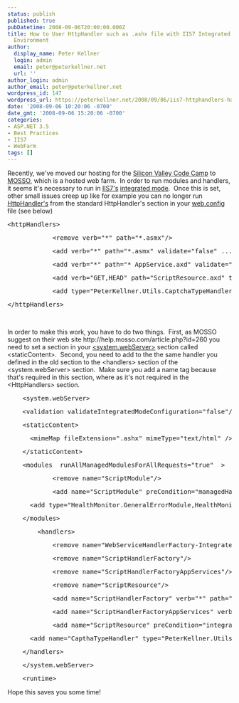 ```yaml
---
status: publish
published: true
pubDatetime: 2008-09-06T20:00:00.000Z
title: How to User HttpHandler such as .ashx file with IIS7 Integrated Mode, Webfarm
  Environment
author:
  display_name: Peter Kellner
  login: admin
  email: peter@peterkellner.net
  url: ''
author_login: admin
author_email: peter@peterkellner.net
wordpress_id: 147
wordpress_url: https://peterkellner.net/2008/09/06/iis7-httphandlers-handlers-integrated-mode-webfarm/
date: '2008-09-06 10:20:06 -0700'
date_gmt: '2008-09-06 15:20:06 -0700'
categories:
- ASP.NET 3.5
- Best Practices
- IIS7
- WebFarm
tags: []
---
```

<p>Recently, we've moved our hosting for the <a href="http://www.siliconvalley-codecamp.com/">Silicon Valley Code Camp</a> to <a href="http://mosso.com">MOSSO</a>, which is a hosted web farm.&#160; In order to run modules and handlers, it seems it's necessary to run in <a href="http://www.iis.net/">IIS7's</a> <a href="http://weblogs.asp.net/mschwarz/archive/2008/04/14/ajax-net-and-iis-7-integrated-mode.aspx">integrated mode</a>.&#160; Once this is set, other small issues creep up like for example you can no longer run <a href="http://msdn.microsoft.com/en-us/library/ms998532.aspx">HttpHandler's</a> from the standard HttpHandler's section in your <a href="http://msdn.microsoft.com/en-us/library/aa719558.aspx">web.config</a> file (see below)</p>
<div class="csharpcode">
<pre class="alt">&lt;httpHandlers&gt;</pre>
<pre>            &lt;remove verb=<span class="str">&quot;*&quot;</span> path=<span class="str">&quot;*.asmx&quot;</span>/&gt;</pre>
<pre class="alt">            &lt;add verb=<span class="str">&quot;*&quot;</span> path=<span class="str">&quot;*.asmx&quot;</span> validate=<span class="str">&quot;false&quot; ...</span></pre>
<pre>            &lt;add verb=<span class="str">&quot;*&quot;</span> path=<span class="str">&quot;*_AppService.axd&quot;</span> validate=<span class="str">&quot;false&quot;</span> ...</pre>
<pre class="alt">            &lt;add verb=<span class="str">&quot;GET,HEAD&quot;</span> path=<span class="str">&quot;ScriptResource.axd&quot;</span> type=<span class="str">&quot;System.Web.Handlers.ScriptResourceHandler,..</span></pre>
<pre>            &lt;add type=<span class="str">&quot;PeterKellner.Utils.CaptchaTypeHandler&quot;</span> verb=<span class="str">&quot;GET&quot;</span> path=<span class="str">&quot;CaptchaType.ashx&quot;</span>/&gt;</pre>
<pre class="alt">&lt;/httpHandlers&gt;</pre>
</div>
<p>&#160;</p>
<p><!--more--></p>
<p>In order to make this work, you have to do two things.&#160; First, as MOSSO suggest on their web site http://help.mosso.com/article.php?id=260 you need to set a section in your <a href="http://msdn.microsoft.com/en-us/magazine/cc163453.aspx">&lt;system.webServer&gt;</a> section called &lt;staticContent&gt;.&#160; Second, you need to add to the the same handler you defined in the old section to the &lt;handlers&gt; section of the &lt;system.webServer&gt; section.&#160; Make sure you add a name tag because that's required in this section, where as it's not required in the &lt;HttpHandlers&gt; section.</p>
<div class="csharpcode">
<pre class="alt">    <span class="kwrd">&lt;</span><span class="html">system.webServer</span><span class="kwrd">&gt;</span></pre>
<pre>    <span class="kwrd">&lt;</span><span class="html">validation</span> <span class="attr">validateIntegratedModeConfiguration</span><span class="kwrd">=&quot;false&quot;</span><span class="kwrd">/&gt;</span></pre>
<pre class="alt">    <span class="kwrd">&lt;</span><span class="html">staticContent</span><span class="kwrd">&gt;</span></pre>
<pre>      <span class="kwrd">&lt;</span><span class="html">mimeMap</span> <span class="attr">fileExtension</span><span class="kwrd">=&quot;.ashx&quot;</span> <span class="attr">mimeType</span><span class="kwrd">=&quot;text/html&quot;</span> <span class="kwrd">/&gt;</span></pre>
<pre class="alt">    <span class="kwrd">&lt;/</span><span class="html">staticContent</span><span class="kwrd">&gt;</span></pre>
<pre>    <span class="kwrd">&lt;</span><span class="html">modules</span>  <span class="attr">runAllManagedModulesForAllRequests</span><span class="kwrd">=&quot;true&quot;</span>  <span class="kwrd">&gt;</span></pre>
<pre class="alt">            <span class="kwrd">&lt;</span><span class="html">remove</span> <span class="attr">name</span><span class="kwrd">=&quot;ScriptModule&quot;</span><span class="kwrd">/&gt;</span></pre>
<pre>            <span class="kwrd">&lt;</span><span class="html">add</span> <span class="attr">name</span><span class="kwrd">=&quot;ScriptModule&quot;</span> <span class="attr">preCondition</span><span class="kwrd">=&quot;managedHandler&quot;</span> <span class="attr">type</span><span class="kwrd">=&quot;System.Web.Handlers....</span></pre>
<pre class="alt">      <span class="kwrd">&lt;</span><span class="html">add</span> <span class="attr">type</span><span class="kwrd">=&quot;HealthMonitor.GeneralErrorModule,HealthMonitor&quot;</span> <span class="attr">name</span><span class="kwrd">=&quot;GeneralErrorModule&quot;</span><span class="kwrd">/&gt;</span></pre>
<pre>    <span class="kwrd">&lt;/</span><span class="html">modules</span><span class="kwrd">&gt;</span></pre>
<pre class="alt">        <span class="kwrd">&lt;</span><span class="html">handlers</span><span class="kwrd">&gt;</span></pre>
<pre>            <span class="kwrd">&lt;</span><span class="html">remove</span> <span class="attr">name</span><span class="kwrd">=&quot;WebServiceHandlerFactory-Integrated&quot;</span><span class="kwrd">/&gt;</span></pre>
<pre class="alt">            <span class="kwrd">&lt;</span><span class="html">remove</span> <span class="attr">name</span><span class="kwrd">=&quot;ScriptHandlerFactory&quot;</span><span class="kwrd">/&gt;</span></pre>
<pre>            <span class="kwrd">&lt;</span><span class="html">remove</span> <span class="attr">name</span><span class="kwrd">=&quot;ScriptHandlerFactoryAppServices&quot;</span><span class="kwrd">/&gt;</span></pre>
<pre class="alt">            <span class="kwrd">&lt;</span><span class="html">remove</span> <span class="attr">name</span><span class="kwrd">=&quot;ScriptResource&quot;</span><span class="kwrd">/&gt;</span></pre>
<pre>            <span class="kwrd">&lt;</span><span class="html">add</span> <span class="attr">name</span><span class="kwrd">=&quot;ScriptHandlerFactory&quot;</span> <span class="attr">verb</span><span class="kwrd">=&quot;*&quot;</span> <span class="attr">path</span><span class="kwrd">=&quot;*.asmx&quot;</span> <span class="attr">preCondition</span><span class="kwrd">=&quot;integratedMode&quot;</span> <span class="attr">type</span><span class="kwrd">=&quot;System....</span></pre>
<pre class="alt">            <span class="kwrd">&lt;</span><span class="html">add</span> <span class="attr">name</span><span class="kwrd">=&quot;ScriptHandlerFactoryAppServices&quot;</span> <span class="attr">verb</span><span class="kwrd">=&quot;*&quot;</span> <span class="attr">path</span><span class="kwrd">=&quot;*_AppService.axd&quot;</span> <span class="attr">preCondition</span><span class="kwrd">=&quot;integratedMode&quot;</span>...</pre>
<pre>            <span class="kwrd">&lt;</span><span class="html">add</span> <span class="attr">name</span><span class="kwrd">=&quot;ScriptResource&quot;</span> <span class="attr">preCondition</span><span class="kwrd">=&quot;integratedMode&quot;</span> <span class="attr">verb</span><span class="kwrd">=&quot;GET,HEAD&quot;</span> <span class="attr">path</span><span class="kwrd">=&quot;ScriptResource.axd&quot;</span> <span class="attr">...</span></pre>
<pre class="alt">      <span class="kwrd">&lt;</span><span class="html">add</span> <span class="attr">name</span><span class="kwrd">=&quot;CapthaTypeHandler&quot;</span> <span class="attr">type</span><span class="kwrd">=&quot;PeterKellner.Utils.CaptchaTypeHandler&quot;</span> <span class="attr">verb</span><span class="kwrd">=&quot;GET&quot;</span> <span class="attr">path</span><span class="kwrd">=&quot;CaptchaType.ashx&quot;</span><span class="kwrd">/&gt;</span></pre>
<pre>    <span class="kwrd">&lt;/</span><span class="html">handlers</span><span class="kwrd">&gt;</span></pre>
<pre class="alt">    <span class="kwrd">&lt;/</span><span class="html">system.webServer</span><span class="kwrd">&gt;</span></pre>
<pre>    <span class="kwrd">&lt;</span><span class="html">runtime</span><span class="kwrd">&gt;</span></pre>
</div>
<style type="text/css">
<p>.csharpcode, .csharpcode pre<br />
{<br />
	font-size: small;<br />
	color: black;<br />
	font-family: consolas, "Courier New", courier, monospace;<br />
	background-color: #ffffff;<br />
	/*white-space: pre;*/<br />
}<br />
.csharpcode pre { margin: 0em; }<br />
.csharpcode .rem { color: #008000; }<br />
.csharpcode .kwrd { color: #0000ff; }<br />
.csharpcode .str { color: #006080; }<br />
.csharpcode .op { color: #0000c0; }<br />
.csharpcode .preproc { color: #cc6633; }<br />
.csharpcode .asp { background-color: #ffff00; }<br />
.csharpcode .html { color: #800000; }<br />
.csharpcode .attr { color: #ff0000; }<br />
.csharpcode .alt<br />
{<br />
	background-color: #f4f4f4;<br />
	width: 100%;<br />
	margin: 0em;<br />
}<br />
.csharpcode .lnum { color: #606060; }</style>
<p>Hope this saves you some time!</p>
